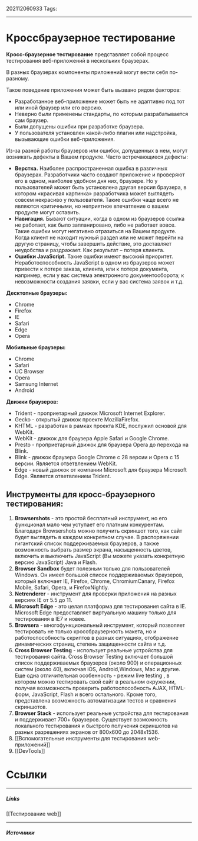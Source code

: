202112060933
Tags:
___
# Кроссбраузерное тестирование



**Кросс-браузерное тестирование** представляет собой процесс тестирования веб-приложений в нескольких браузерах.

В разных браузерах компоненты приложений могут вести себя по-разному.

Такое поведение приложения может быть вызвано рядом факторов:
-   Разработанное веб-приложение может быть не адаптивно под тот или иной браузер или его версию.
-   Неверно были применены стандарты, по которым разрабатывается сам браузер.
-   Были допущены ошибки при разработке браузера.
-   У пользователя установлен какой-либо плагин или надстройка, вызывающие ошибки веб-приложения.

Из-за разной работы браузеров или ошибок, допущенных в нем, могут возникать дефекты в Вашем продукте. Часто встречающиеся дефекты:
-   **Верстка.**
	Наиболее распространенная ошибка в различных браузерах. Разработчики часто создают приложение и проверяют его в одном, наиболее удобном дня них, браузере. Но у пользователей может быть установлена другая версия браузера, в котором «красивая картинка» разработчика может выглядеть совсем некрасиво у пользователя. Такие ошибки чаще всего не являются критичными, но неприятное впечатление о вашем продукте могут оставить.
-   **Навигация.**
	Бывают ситуации, когда в одном из браузеров ссылка не работает, как было запланировано, либо не работает вовсе. Такие ошибки могут негативно отразиться на Вашем продукте. Когда клиент не находит нужный раздел или не может перейти на другую страницу, чтобы завершить действие, это доставляет неудобства и раздражает. Как результат – потеря клиента.
-   **Ошибки JavaScript.**
	Такие ошибки имеют высокий приоритет. Неработоспособность JavaScript в одном из браузеров может привести к потере заказа, клиента, или к потере документа, например, если у вас система электронного документооборота; к невозможности создания заявки, если у вас система заявок и т.д.

**Десктопные браузеры:**
-   Chrome
-   Firefox   
-   IE
-   Safari
-   Edge
-   Opera
    

**Мобильные браузеры:**
-   Chrome
-   Safari
-   UC Browser
-   Opera
-   Samsung Internet
-   Android
    

**Движки браузеров:**

-   Trident - проприетарный движок Microsoft Internet Explorer.
-   Gecko - открытый движок проекте MozillaFirefox.
-   KHTML - разработан в рамках проекта KDE, послужил основой для WebKit.
-   WebKit - движок для браузера Apple Safari и Google Chrome.
-   Presto - проприетарный движок для браузера Opera до перехода на Blink.
-   Blink - движок браузера Google Chrome с 28 версии и Opera c 15 версии. Является ответвлением WebKit.
-   Edge - новый движок от компании Microsoft для браузера Microsoft Edge. Является ответвлением Trident.

## Инструменты для кросс-браузерного тестирования:
1. **Browsershots** - это простой бесплатный инструмент, но его функционал мало чем уступает его платным конкурентам. Благодаря Browsershots можно получить скриншот того, как сайт будет выглядеть в каждом конкретном случае. В распоряжении гигантский список поддерживаемых браузеров, а также возможность выбрать размер экрана, насыщенность цветов, включить и выключить JavaScript (Вы можете указать конкретную версию JavaScript) Java и Flash.
2. **Browser Sandbox** будет полезным только для пользователей Windows. Он имеет большой список поддерживаемых браузеров, который включает IE, Firefox, Chrome, ChromiumCanary, Firefox Mobile, Safari, Opera, и FirefoxNightly.
3. **Netrenderer** - инструмент для проверки приложения на разных версиях IE от 5.5 до 11.
4. **Microsoft Edge** - это целая платформа для тестирования сайта в IE. Microsoft Edge предоставляет виртуальную машину только для тестирования в IE7 и новее.
5. **Browsera** - многофункциональный инструмент, который позволяет тестировать не только кроссбраузерность макета, но и работоспособность скриптов в разных ситуациях, отображение динамических страниц, степень защищенности сайта и т.д.
6. **Cross Browser Testing** - использует реальные устройства для тестирования сайта. Cross Browser Testing включает большой список поддерживаемых браузеров (около 900) и операционных систем (около 40), включая iOS, Android,Windows, Mac и другие. Еще одна отличительная особенность - режим live testing , в котором можно тестировать свой сайт в реальном окружении, получая возможность проверить работоспособность AJAX, HTML-форм, JavaScript, Flash и всего остального. Кроме того, представлена возможность автоматизации тестов и сравнения скриншотов.
7. **Browser Stack** - использует реальные устройства для тестирования и поддерживает 700+ браузеров. Существует возможность локального тестирования и быстрого получения скриншотов на разных разрешениях экранов от 800х600 до 2048х1536.
8. [[Вспомогательные инструменты для тестирования web-приложений]]
9. [[DevTools]]

# Ссылки
___
##### Links
[[Тестирование web]]

---
##### Источники

